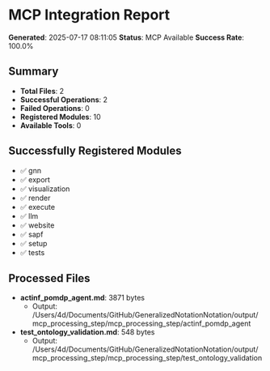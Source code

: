# MCP Integration Report

**Generated**: 2025-07-17 08:11:05
**Status**: MCP Available
**Success Rate**: 100.0%

## Summary

- **Total Files**: 2
- **Successful Operations**: 2
- **Failed Operations**: 0
- **Registered Modules**: 10
- **Available Tools**: 0

## Successfully Registered Modules

- ✅ gnn
- ✅ export
- ✅ visualization
- ✅ render
- ✅ execute
- ✅ llm
- ✅ website
- ✅ sapf
- ✅ setup
- ✅ tests

## Processed Files

- **actinf_pomdp_agent.md**: 3871 bytes
  - Output: /Users/4d/Documents/GitHub/GeneralizedNotationNotation/output/mcp_processing_step/mcp_processing_step/actinf_pomdp_agent
- **test_ontology_validation.md**: 548 bytes
  - Output: /Users/4d/Documents/GitHub/GeneralizedNotationNotation/output/mcp_processing_step/mcp_processing_step/test_ontology_validation

